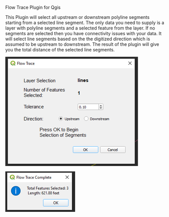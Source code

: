 Flow Trace Plugin for Qgis 

This Plugin will select all upstream or downstream polyline segments starting from a selected line segment. The only data you need to supply is a layer with polyline segments and a selected feature from the layer. If no segments are selected then you have connectivity issues with your data.  It will select line segments based on the the digitized direction which is assumed to be upstream to downstream.  The result of the plugin will give you the total distance of the selected line segments.

![Initial Dialog](init_dialog.png)

![Final Dialog](final_dialog.png)